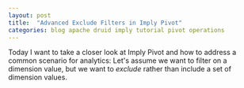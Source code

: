 ```yaml
---
layout: post
title:  "Advanced Exclude Filters in Imply Pivot"
categories: blog apache druid imply tutorial pivot operations
---
```


Today I want to take a closer look at Imply Pivot and how to address a common scenario for analytics: Let's assume we want to filter on a dimension value, but we want to _exclude_ rather than include a set of dimension values.
